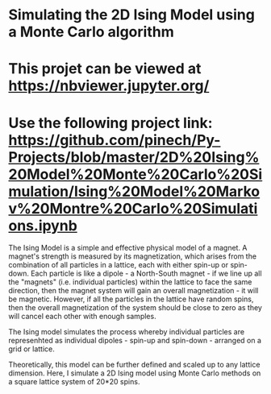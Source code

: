 # Simulating the 2D Ising Model using a Monte Carlo algorithm

# This projet can be viewed at https://nbviewer.jupyter.org/
# Use the following project link: https://github.com/pinech/Py-Projects/blob/master/2D%20Ising%20Model%20Monte%20Carlo%20Simulation/Ising%20Model%20Markov%20Montre%20Carlo%20Simulations.ipynb

The Ising Model is a simple and effective physical model of a magnet. 
A magnet's strength is measured by its magnetization, which arises from the combination of all particles in a lattice, each with either spin-up or spin-down.
Each particle is like a dipole - a North-South magnet - if we line up all the "magnets" (i.e. individual particles) within the lattice to face the same direction, then the magnet system will gain an overall magnetization - it will be magnetic.
However, if all the particles in the lattice have random spins, then the overall magnetization of the system should be close to zero as they will cancel each other with enough samples.

The Ising model simulates the process whereby individual particles are represenhted as individual dipoles - spin-up and spin-down - arranged on a grid or lattice.

Theoretically, this model can be further defined and scaled up to any lattice dimension.
Here, I simulate a 2D Ising model using Monte Carlo methods on a square lattice system of 20*20 spins.
